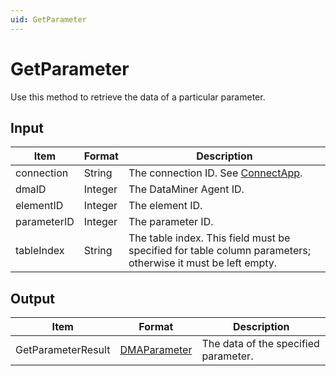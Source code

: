 ```yaml
---
uid: GetParameter
---
```


# GetParameter

Use this method to retrieve the data of a particular parameter.

## Input

| Item        | Format  | Description                                                                                                 |
|-------------|---------|-------------------------------------------------------------------------------------------------------------|
| connection  | String  | The connection ID. See [ConnectApp](xref:ConnectApp).                            |
| dmaID       | Integer | The DataMiner Agent ID.                                                                                     |
| elementID   | Integer | The element ID.                                                                                             |
| parameterID | Integer | The parameter ID.                                                                                           |
| tableIndex  | String  | The table index. This field must be specified for table column parameters; otherwise it must be left empty. |

## Output

| Item               | Format                                                   | Description                          |
|--------------------|----------------------------------------------------------|--------------------------------------|
| GetParameterResult | [DMAParameter](xref:DMAParameter) | The data of the specified parameter. |
